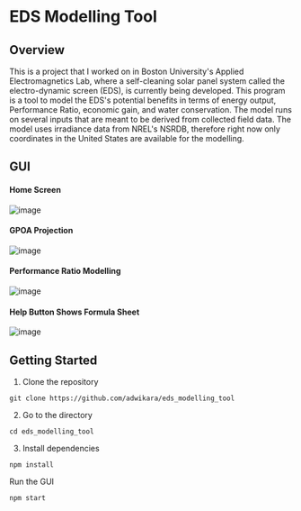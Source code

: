# EDS Modelling Tool

## Overview
This is a project that I worked on in Boston University's Applied Electromagnetics Lab, where a self-cleaning solar panel system called the electro-dynamic screen (EDS), is currently being developed. This program is a tool to model the EDS's potential benefits in terms of energy output, Performance Ratio, economic gain, and water conservation. The model runs on several inputs that are meant to be derived from collected field data. The model uses irradiance data from NREL's NSRDB, therefore right now only coordinates in the United States are available for the modelling.

## GUI
#### Home Screen
![image](https://user-images.githubusercontent.com/33497234/82155982-8c779000-9846-11ea-9383-9b437caa48cb.png)
#### GPOA Projection
![image](https://user-images.githubusercontent.com/33497234/82156001-add87c00-9846-11ea-8444-326f2d575d1f.png)
#### Performance Ratio Modelling
![image](https://user-images.githubusercontent.com/33497234/82156037-e8421900-9846-11ea-91c5-b6089507e339.png)
#### Help Button Shows Formula Sheet
![image](https://user-images.githubusercontent.com/33497234/82156090-217a8900-9847-11ea-8eb6-dcacd96b650d.png)

## Getting Started
1. Clone the repository
```
git clone https://github.com/adwikara/eds_modelling_tool

```
2. Go to the directory
```
cd eds_modelling_tool

```
3. Install dependencies
```
npm install

```
Run the GUI
```
npm start

```
